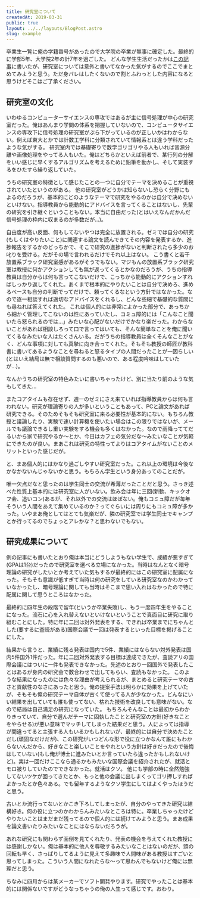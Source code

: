 ```yaml
---
title: 研究室について
createdAt: 2019-03-31
public: true
layout: ../../layouts/BlogPost.astro
slug: example
---
```


卒業生一覧に俺の学籍番号があったので大学院の卒業が無事に確定した。最終的に学部5年、大学院2年の計7年を過ごした。 どんな学生生活だったかは[この記事](https://localmin.github.io/2018/12/10/job-hunt2018/)に書いたが、研究室については意外と書いてなかった気がするのでここでまとめてみようと思う。ただ身バレはしたくないので割とふわっとした内容になると思うけどそこはご了承ください。

## 研究室の文化
いわゆるコンピューターサイエンスの専攻ではあるが主に信号処理が中心の研究室だった。俺はあんまり学問の体系を把握していないので、コンピュータサイエンスの専攻下に信号処理の研究室がぶら下がっているのが正しいかはわからない。例えば東大とかでは計数工学科に分類されていて情報系とは違う学科だったような気がする。 研究室内では基礎寄りで数学ゴリゴリやる人もいれば音源分離や画像処理をやってる人もいた。俺はどちらかといえば前者で、某行列の分解をいい感じに早くするアルゴリズムを考えるために鉛筆を動かし、そして実装するをひたすら繰り返していた。

うちの研究室の特徴として感じたことの一つに自分でテーマを決めることが重視されていたというのがある。
他の研究室がどうかは知らないし恐らく分野にもよるのだろうが、基本的にどのようなテーマで研究をやるのかは自分で決めないといけない。指導教員から能動的にアドバイスを言ってくることはないし、先輩の研究を引き継ぐということもない。本当に自由だった(とはいえなんだかんだ信号処理の枠内に収まるのが多数だが…)。

自由度が高い反面、何もしてないやつは完全に放置される。ゼミでは自分の研究(もしくはやりたいこと)に関連する論文を読んできてその内容を発表するか、進捗報告をするかのどっちかで、そこで研究の進捗がないと判断されたら多少のお叱りを受ける。だがその場で言われるだけでそれ以上はない。
こう書くと若干放置系ブラック研究室感があるがそうでもない。マジもんの放置系ブラック研究室は教授に何かアクションしても無が返ってくるとかなのだろうが、うちの指導教員は自分からは何も言ってこないだけで、こっちから能動的にアクションすればしっかり返してくれた。あくまで根本的にやりたいことは自分で決めろ、進めるペースも自分の判断でってだけで、頼ってくるなという方針ではなかった。なので逐一相談すれば適切なアドバイスをくれるし、どんな些細で基礎的な質問にも尋ねれば答えてくれた。
これは個人的には非常によかった部分で、あっちから細かく管理してこないのは性にあっていたし、コミュ障的には「こんなこと聞いたら怒られるのでは…」みたいな心配がないだけでかなり楽だった。わからないことがあれば相談しろって口で言ってはいても、そんな簡単なことを俺に聞いてくるなみたいな人はたくさんいる。だがうちの指導教員は全くそんなことがなく、どんな事項に対しても真摯に向き合ってくれた。そもそも教授の師匠が教科書に書いてあるようなことを尋ねると怒るタイプの人間だったことが一因らしい(とはいえ結局は無で相談質問するのも悪いので、ある程度吟味はしていたが…)。

なんかうちの研究室の特色みたいに書いちゃったけど、別に当たり前のような気もしてきた…

またコアタイムも存在せず、週一のゼミにさえ来ていれば指導教員からは何も言われない。研究が理論寄りの人が多いということもあって、PCと論文があれば研究できる。そのためそもそも研究室に来る必要性が基本的にない。もちろん教授と議論したり、実験で速い計算機を使いたい場合はこの限りではないが、メールでも議論できるし重い実験をする機会も多くはなかった。なので雨降っててだるいから家で研究やるか〜とか、今日はカフェの気分だな〜みたいなことが気軽にできたのが良い。まあこれは研究の特性ってよりはコアタイムがないことのメリットといった感じだが。

と、まあ個人的にはかなり過ごしやすい研究室だった。これ以上の環境は今後なかなかないんじゃないかと思う。もちろん学生という身分あってのことだが。

唯一欠点だなと思ったのは学生同士の交流が希薄だったことだと思う。さっき述べた性質上基本的には研究室に人がいない。飲み会は年に三回(新歓、キックオフ会、追いコン)あるが、それ以外での交流はほぼない。俺もコミュ障だが毎年そういう人間をあえて集めているのか？ってぐらいには周りにもコミュ障が多かった。いやまあ俺としてはとても気楽だが、隣の研究室では学生同士でキャンプとか行ってるのでちょっとアレかな？と思わないでもない。

## 研究成果について
例の記事にも書いたとおり俺は本当にどうしようもない学生で、成績が悪すぎて(GPAは1台)だったので研究室を選べる立場になかった。当時はなんとなく暗号理論の研究がしたいとか考えていた気もするが最終的にはこの研究室に配属になった。そもそも意識が低すぎて当時は何の研究をしている研究室なのかわかっていなかったし、暗号理論に関しても当時はそこまで思い入れはなかったので特に配属に関して思うところはなかった。

最終的に四年生の段階で留年(というか卒業失敗)し、もう一度四年生をやることになった。流石に心を入れ替えないといけないということで真面目に研究に取り組むことにした。特に年に二回は対外発表をする、できれば卒業までにちゃんとした(要するに査読がある)国際会議で一回は発表するといった目標を掲げることにした。

結果から言うと、業績に残る発表は国内で5件、業績にはならない対外発表は国内5件国外1件だった。年に二回対外発表する目標は達成できたが、査読アリの国際会議にはついに一件も発表できなかった。先述のとおり一回国外で発表したことはあるが身内の研究会で数合わせで出してもらい、査読もなかった。
このような結果になったのには色々な理由が考えられるが、まとめると研究テーマの古さと貢献性のなさにあったと思う。俺の提案手法は明らかに効果を上げていたが、そもそも俺の研究テーマ自体が古くて使ってる人が少なかった。どんなにいい結果を出していても誰も使ってない、枯れた技術を改良しても意味がない。なので結局は自己満足の研究になっていた。
もちろんそんなことは最初からわかりきっていて、自分で選んだテーマに固執したことと研究室の方針(好きなことをやらせる)が悪い意味でマッチしてしまった結果だと思う。人によっては指導が間違ってると主張する人もいるかもしれないが、最終的には自分で決めたことだし(頑固なだけだが)、この研究がいつどんな形で役に立つかなんて誰にもわからないんだから、好きなこと楽しいことをやれという方針は好きだったので後悔はしていない(もし俺が博士に進みたいとか言っていたら違ったかもしれないけど)。実は一回だけここなら通るかもみたいな国際会議を紹介されたが、就活とモロ被りしていたのでできなかった。就活はクソ。
他にも学部の時に全然勉強してないツケが回ってきたとか、もっと他の会議に出しまくってゴリ押しすればよかったとか色々ある。でも留年するようなクソ学生にしてはよくやったほうだと思う。

古いとか流行ってないとかこき下ろしてしまったが、自分のやってきた研究は結構好き。何の役に立つのかわからんみたいなところは特に。卒業しちゃったけどやりたいことはまだまだ残ってるので個人的には続けてみようと思う。まあ成果を論文書いたりみたいなことにはならないだろうが。

あれな研究にも関わらず面倒を見てくれたり、発表の機会を与えてくれた教授には感謝しかない。俺は基本的に他人を尊敬するみたいなことはないのだが、頭の回転も早く、さっぱりしてるように見えて多趣味で人間味がある教授はすごいと思ってしまった。こういう人間になれたらな〜って思わんでもないけど俺には無理だと思う。

ちなみに四月からは某メーカーでソフト開発やります。研究でやったことは基本的には関係ないですがどうなっちゃうの俺の人生って感じです。おわり。
